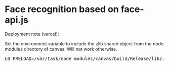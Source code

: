 # Face recognition based on face-api.js

Deployment note (vercel):

Set the environment variable to include the zlib shared object from the node modules directory of canvas. Will not work otherwise.

<pre>
LD_PRELOAD=/var/task/node_modules/canvas/build/Release/libz.so.1
</pre>